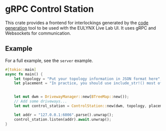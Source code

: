 # gRPC Control Station

This crate provides a frontend for interlockings generated by the [code generation](../code_generation/) tool to
be used with the EULYNX Live Lab UI. It uses gRPC and Websockets for communication.

## Example

For a full example, see the `server` example.

```rust
#[tokio::main]
async fn main() {
    let topology = "Put your topology information in JSON format here";
    let placement = "In practice, you should use include_str!() most of the time";

    
    let mut dwm = DrivewayManager::new(BTreeMap::new());
    // Add some driveways...
    let mut control_station = ControlStation::new(dwm, topology, placement);

    let addr = "127.0.0.1:6006".parse().unwrap();
    control_station.listen(addr).await.unwrap();
}
```